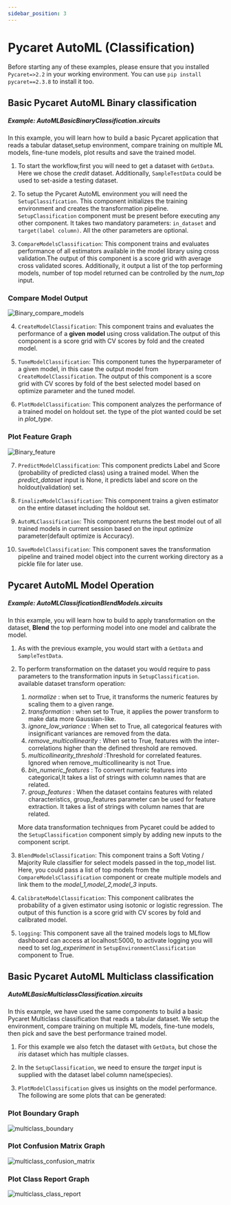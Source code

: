 ```yaml
---
sidebar_position: 3
---
```


# Pycaret AutoML (Classification)

Before starting any of these examples, please ensure that you installed <code>Pycaret=>2.2</code> in your working environment. You can use <code>pip install pycaret==2.3.8</code> to install it too.    
## Basic Pycaret AutoML Binary classification

##### Example: AutoMLBasicBinaryClassification.xircuits

In this example, you will learn how to build a basic Pycaret application that reads a tabular dataset,setup environment, compare training on multiple ML models, fine-tune models, plot results and save the trained model.

1. To start the workflow,first you will need to get a dataset with  `GetData`. Here we chose the *credit* dataset. Additionally, `SampleTestData` could be used to set-aside a testing dataset. 
   
2. To setup the Pycaret AutoML environment you will need the `SetupClassification`. This component initializes the training environment and creates the transformation pipeline. `SetupClassification` component must be present before executing any other component. It takes two mandatory parameters: `in_dataset` and `target(label column)`. All the other parameters are optional.   
   
3. `CompareModelsClassification`: This component trains and evaluates performance of all estimators available in the model library using cross validation.The output of this component is a score grid with average cross validated scores. Additionally, it output a list of the top performing models, number of top model returned can be controlled by the *num_top* input. 
   
### Compare Model Output
![Binary_compare_models](pycaret_class_images/Binary_compare_models.png)

4. `CreateModelClassification`: This component trains and evaluates the performance of a **given model** using cross validation.The output of this component is a score grid with CV scores by fold and the created model. 

5. `TuneModelClassification`: This component tunes the hyperparameter of a given model, in this case the output model from `CreateModelClassification`. The output of this component is a score grid with CV scores by fold of the best selected model based on optimize parameter and the tuned model. 
   
6. `PlotModelClassification`: This component analyzes the performance of a trained model on holdout set. the type of the plot wanted could be set in *plot_type*.

### Plot Feature Graph
![Binary_feature](pycaret_class_images/Binary_feature.png)


7. `PredictModelClassification`: This component predicts Label and Score (probability of predicted class) using a trained model. When the *predict_dataset* input is None, it predicts label and score on the holdout(validation) set.
   
8. `FinalizeModelClassification`: This component trains a given estimator on the entire dataset including the holdout set.
   
8.  `AutoMLClassification`: This component returns the best model out of all trained models in current session based on the input *optimize* parameter(default optimize is Accuracy). 
    
10.  `SaveModelClassification`: This component saves the transformation pipeline and trained model object into the current working directory as a pickle file for later use.

## Pycaret AutoML Model Operation

##### Example: AutoMLClassificationBlendModels.xircuits 

In this example, you will learn how to build to apply transformation on the dataset, **Blend** the top performing model into one model and calibrate the model.

1. As with the previous example, you would start with a `GetData` and `SampleTestData`.

2. To perform transformation on the dataset you would require to pass parameters to the transformation inputs in `SetupClassification`. available dataset transform operation:
   1. *normalize* : when set to True, it transforms the numeric features by scaling them to a given range. 
   2. *transformation* : when set to True, it applies the power transform to make data more Gaussian-like.   
   3. *ignore_low_variance* : When set to True, all categorical features with insignificant variances are removed from the data.
   4. *remove_multicollinearity* : When set to True, features with the inter-correlations higher than the defined threshold are removed.
   5. *multicollinearity_threshold* :Threshold for correlated features. Ignored when remove_multicollinearity is not True.
   6. *bin_numeric_features* : To convert numeric features into categorical,It takes a list of strings with column names that are related.
   7. *group_features* : When the dataset contains features with related characteristics, group_features parameter can be used for feature extraction. It takes a list of strings with column names that are related.

    More data transformation techniques from Pycaret could be added to the `SetupClassification` component simply by adding new inputs to the component script. 

3. `BlendModelsClassification`: This component trains a Soft Voting / Majority Rule classifier for select models passed in the top_model list. Here, you could pass a list of top models from the `CompareModelsClassification` component or create multiple models and link them to the *model_1,model_2,model_3* inputs. 

4. `CalibrateModelClassification`: This component calibrates the probability of a given estimator using isotonic or logistic regression. The output of this function is a score grid with CV scores by fold and calibrated model. 

5. `logging`: This component save all the trained models logs to MLflow dashboard can access at localhost:5000, to activate logging you will need to set *log_experiment* in `SetupEnvironmentClassification` component to True.  



## Basic Pycaret AutoML Multiclass classification

##### AutoMLBasicMulticlassClassification.xircuits

In this example, we have used the same components to build a basic Pycaret Multiclass classification that reads a tabular dataset. We setup the environment, compare training on multiple ML models, fine-tune models, then pick and save the best performance trained model.

1. For this example we also fetch the dataset with  `GetData`,  but chose the *iris* dataset which has multiple classes.
   
2. In the `SetupClassification`, we need to ensure the *target* input is supplied with the dataset label column name(species).
   
3. `PlotModelClassification` gives us insights on the model performance. The following are some plots that can be generated:

### Plot Boundary Graph 

![multiclass_boundary](pycaret_class_images/multiclass_boundary.png)

### Plot Confusion Matrix Graph

![multiclass_confusion_matrix](pycaret_class_images/multiclass_confusion_matrix.png)

### Plot Class Report Graph

![multiclass_class_report](pycaret_class_images/multiclass_class_report.png)
